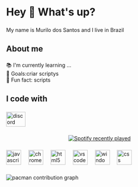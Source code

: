 <h1 align="left">Hey 👋 What's up?</h1>

###

<p align="left">My name is Murilo dos Santos and I live in Brazil</p>

###

<h2 align="left">About me</h2>

###

<p align="left">📚 I'm currently learning ...<br>🎯 Goals:criar  scriptys<br>🎲 Fun fact: scripts</p>

###

<h2 align="left">I code with</h2>

###

<div align="left">
  <img src="https://raw.githubusercontent.com/maurodesouza/profile-readme-generator/master/src/assets/icons/social/discord/default.svg" width="52" height="40" alt="discord logo"  />
</div>

###

<div align="center">
  <a href="https://open.spotify.com/user/sr_end35">
    <img src="https://spotify-recently-played-readme.vercel.app/api?user=sr_end35&count=10&unique=true" alt="Spotify recently played"  />
  </a>
</div>

###

<div align="left">
  <img src="https://cdn.jsdelivr.net/gh/devicons/devicon/icons/javascript/javascript-original.svg" height="40" alt="javascript logo"  />
  <img width="12" />
  <img src="https://cdn.jsdelivr.net/gh/devicons/devicon/icons/chrome/chrome-original.svg" height="40" alt="chrome logo"  />
  <img width="12" />
  <img src="https://cdn.jsdelivr.net/gh/devicons/devicon/icons/html5/html5-original.svg" height="40" alt="html5 logo"  />
  <img width="12" />
  <img src="https://cdn.jsdelivr.net/gh/devicons/devicon/icons/vscode/vscode-original.svg" height="40" alt="vscode logo"  />
  <img width="12" />
  <img src="https://cdn.jsdelivr.net/gh/devicons/devicon/icons/windows8/windows8-original.svg" height="40" alt="windows8 logo"  />
  <img width="12" />
  <img src="https://cdn.jsdelivr.net/gh/devicons/devicon/icons/css3/css3-original.svg" height="40" alt="css logo"  />
</div>

###

<picture>
  <source media="(prefers-color-scheme: dark)" srcset="https://raw.githubusercontent.com/maurodesouzak/maurodesouzak/output/pacman-contribution-graph-dark.svg">
  <source media="(prefers-color-scheme: light)" srcset="https://raw.githubusercontent.com/maurodesouzak/maurodesouzak/output/pacman-contribution-graph.svg">
  <img alt="pacman contribution graph" src="https://raw.githubusercontent.com/maurodesouzak/maurodesouzak/output/pacman-contribution-graph.svg">
</picture>

###
